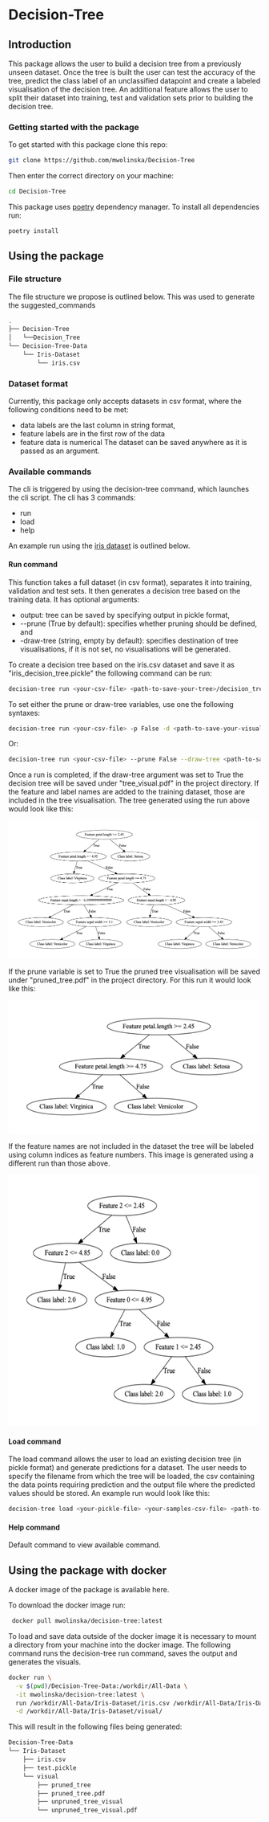 # Decision-Tree
## Introduction
This package allows the user to build a decision tree from a previously unseen dataset.
Once the tree is built the user can test the accuracy of the tree, predict the class label
of an unclassified datapoint and create a labeled visualisation of the decision tree. 
An additional feature allows the user to split their dataset into 
training, test and validation sets prior to building the decision tree.

### Getting started with the package
To get started with this package clone this repo:

```bash
git clone https://github.com/mwolinska/Decision-Tree
```
Then enter the correct directory on your machine:
```bash
cd Decision-Tree
```
This package uses [poetry](https://python-poetry.org) dependency manager. 
To install all dependencies run:

```bash
poetry install
```

## Using the package
### File structure
The file structure we propose is outlined below. 
This was used to generate the suggested_commands
```bash
.
├── Decision-Tree
│   └──Decision_Tree
└── Decision-Tree-Data
    └── Iris-Dataset
        └── iris.csv
```
### Dataset format
Currently, this package only accepts datasets in csv format, where the following conditions need to be met:
- data labels are the last column in string format, 
- feature labels are in the first row of the data
- feature data is numerical
The dataset can be saved anywhere as it is passed as an argument.

### Available commands
The cli is triggered by using the decision-tree command, which launches the cli script.
The cli has 3 commands:
- run
- load
- help

An example run using the [iris dataset](https://archive.ics.uci.edu/ml/datasets/iris) 
 is outlined below.

#### Run command
This function takes a full dataset (in csv format), separates it into training, validation and test sets. 
It then generates a decision tree based on the training data. 
It has optional arguments:
- output: tree can be saved by specifying output in pickle format,
- --prune (True by default): specifies whether pruning should be defined, and 
- -draw-tree (string, empty by default): specifies destination of tree visualisations, 
if it is not set, no visualisations will be generated.

To create a decision tree based on the iris.csv dataset and 
save it as "iris_decision_tree.pickle" the following command can be run:

```bash
decision-tree run <your-csv-file> <path-to-save-your-tree>/decision_tree.pickle
```

To set either the prune or draw-tree variables, use one the following syntaxes:

```bash
decision-tree run <your-csv-file> -p False -d <path-to-save-your-visuals>/<desired-folder-name>/
```
Or:

```bash
decision-tree run <your-csv-file> --prune False --draw-tree <path-to-save-your-visuals>/<desired-folder-name>/
```

Once a run is completed, if the draw-tree argument was set to True 
the decision tree will be saved under "tree_visual.pdf" in the
project directory. If the feature and label names are added to the training dataset, those are included in
the tree visualisation. The tree generated using the run above would look like this:

<img src="./Images/SampleDecisionTree/tree_visual_with_names.png">

If the prune variable is set to True the pruned tree visualisation will be saved under 
"pruned_tree.pdf" in the project directory. For this run it would look like this:

<img src="./Images/SampleDecisionTree/pruned_tree.png">

If the feature names are not included in the dataset the tree will be labeled using
column indices as feature numbers. This image is generated using a different run than those above.

<img src="./Images/SampleDecisionTree/tree_visual_no_names.png" height="500">

#### Load command
The load command allows the user to load an existing decision tree (in pickle format)
and generate predictions for a dataset. The user needs to specify the 
filename from which the tree will be loaded,
the csv containing the data points requiring prediction and
the output file where the predicted values should be stored.
An example run would look like this:

```bash
decision-tree load <your-pickle-file> <your-samples-csv-file> <path-to-save-your-predictions>/predictions.csv
```
#### Help command
Default command to view available command.

## Using the package with docker
A docker image of the package is available here. 

To download the docker image run:

```bash
 docker pull mwolinska/decision-tree:latest
```

To load and save data outside of the docker image it is necessary to mount a directory from your machine
into the docker image. The following command runs the decision-tree run command, saves the output
and generates the visuals.

```bash
docker run \
  -v $(pwd)/Decision-Tree-Data:/workdir/All-Data \
  -it mwolinska/decision-tree:latest \
  run /workdir/All-Data/Iris-Dataset/iris.csv /workdir/All-Data/Iris-Dataset/test.pickle \
  -d /workdir/All-Data/Iris-Dataset/visual/
```

This will result in the following files being generated:

```bash
Decision-Tree-Data
└── Iris-Dataset
    ├── iris.csv
    ├── test.pickle
    └── visual
        ├── pruned_tree
        ├── pruned_tree.pdf
        ├── unpruned_tree_visual
        └── unpruned_tree_visual.pdf
```
